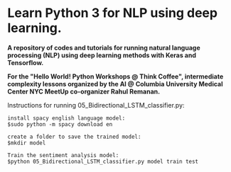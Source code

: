 # Learn Python 3 for NLP using deep learning.

**A repository of codes and tutorials for running natural language processing (NLP) using deep learning methods with Keras and Tensorflow.**

**For the "Hello World! Python Workshops @ Think Coffee", intermediate complexity lessons organized by the AI @ Columbia University Medical Center NYC MeetUp co-organizer Rahul Remanan.**

Instructions for running 05_Bidirectional_LSTM_classifier.py:

	install spacy english language model:
	$sudo python -m spacy download en
	
	create a folder to save the trained model:
	$mkdir model

	Train the sentiment analysis model:
	$python 05_Bidirectional_LSTM_classifier.py model train test
